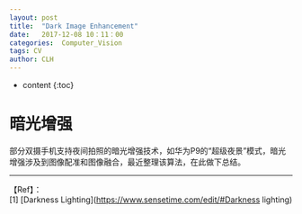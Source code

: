 ```yaml
---
layout: post
title:  "Dark Image Enhancement"
date:   2017-12-08 10：11：00
categories:  Computer_Vision
tags: CV
author: CLH
---
```


* content
{:toc}

# 暗光增强 #

部分双摄手机支持夜间拍照的暗光增强技术，如华为P9的“超级夜景”模式，暗光增强涉及到图像配准和图像融合，最近整理该算法，在此做下总结。     

      
----------
【Ref】：     
[1] [Darkness Lighting](https://www.sensetime.com/edit/#Darkness lighting)       
